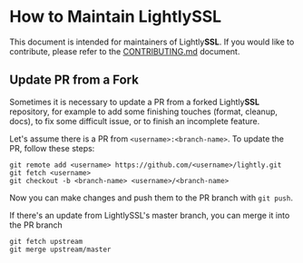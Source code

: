 # How to Maintain LightlySSL

This document is intended for maintainers of Lightly**SSL**. If you would like to
contribute, please refer to the [CONTRIBUTING.md](./CONTRIBUTING.md) document.

## Update PR from a Fork

Sometimes it is necessary to update a PR from a forked Lightly**SSL** repository,
for example to add some finishing touches (format, cleanup, docs), to fix some difficult
issue, or to finish an incomplete feature.

Let's assume there is a PR from `<username>:<branch-name>`. To update the PR, follow
these steps:

```
git remote add <username> https://github.com/<username>/lightly.git
git fetch <username>
git checkout -b <branch-name> <username>/<branch-name>
```

Now you can make changes and push them to the PR branch with `git push`.

If there's an update from LightlySSL's master branch, you can merge it into the PR branch

```
git fetch upstream
git merge upstream/master
```
